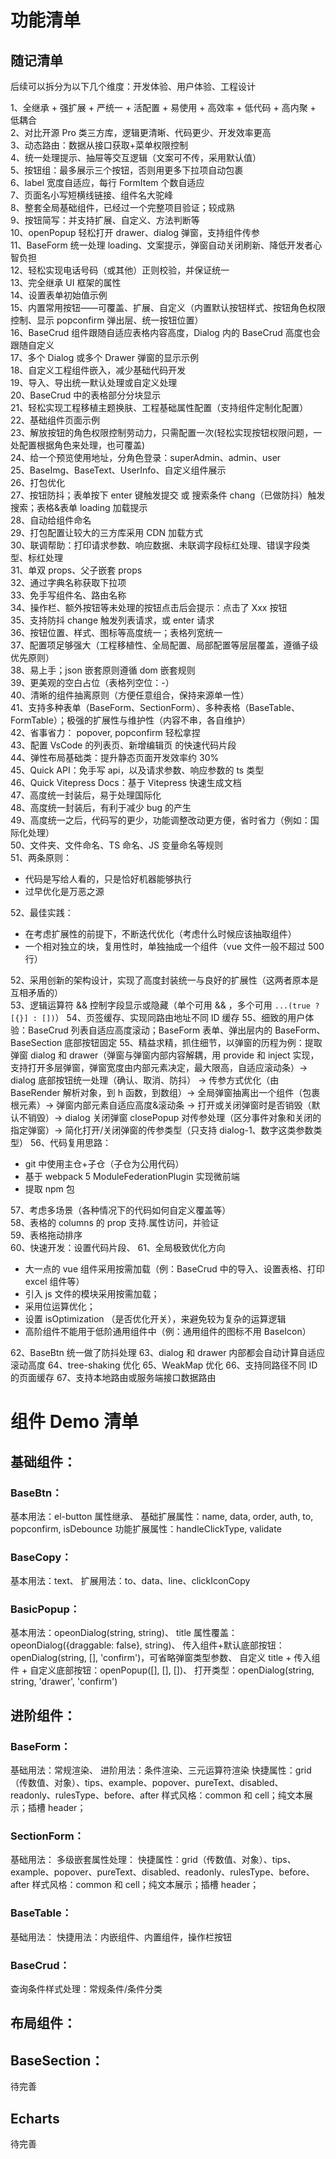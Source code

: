 # 功能清单

## 随记清单

后续可以拆分为以下几个维度：开发体验、用户体验、工程设计

1、全继承 + 强扩展 + 严统一 + 活配置 + 易使用 + 高效率 + 低代码 + 高内聚 + 低耦合  
2、对比开源 Pro 类三方库，逻辑更清晰、代码更少、开发效率更高  
3、动态路由：数据从接口获取+菜单权限控制  
4、统一处理提示、抽屉等交互逻辑（文案可不传，采用默认值）  
5、按钮组：最多展示三个按钮，否则用更多下拉项自动包裹  
6、label 宽度自适应，每行 FormItem 个数自适应  
7、页面名小写短横线链接、组件名大驼峰  
8、整套全局基础组件，已经过一个完整项目验证；较成熟  
9、按钮简写：并支持扩展、自定义、方法判断等  
10、openPopup 轻松打开 drawer、dialog 弹窗，支持组件传参  
11、BaseForm 统一处理 loading、文案提示，弹窗自动关闭刷新、降低开发者心智负担  
12、轻松实现电话号码（或其他）正则校验，并保证统一  
13、完全继承 UI 框架的属性  
14、设置表单初始值示例  
15、内置常用按钮——可覆盖、扩展、自定义（内置默认按钮样式、按钮角色权限控制、显示 popconfirm 弹出层、统一按钮位置）  
16、BaseCrud 组件跟随自适应表格内容高度，Dialog 内的 BaseCrud 高度也会跟随自定义  
17、多个 Dialog 或多个 Drawer 弹窗的显示示例  
18、自定义工程组件嵌入，减少基础代码开发  
19、导入、导出统一默认处理或自定义处理  
20、BaseCrud 中的表格部分分块显示  
21、轻松实现工程移植主题换肤、工程基础属性配置（支持组件定制化配置）  
22、基础组件页面示例  
23、解放按钮的角色权限控制劳动力，只需配置一次(轻松实现按钮权限问题，一处配置根据角色来处理，也可覆盖)  
24、给一个预览使用地址，分角色登录：superAdmin、admin、user  
25、BaseImg、BaseText、UserInfo、自定义组件展示  
26、打包优化  
27、按钮防抖；表单按下 enter 键触发提交 或 搜索条件 chang（已做防抖）触发搜索；表格&表单 loading 加载提示  
28、自动给组件命名  
29、打包配置让较大的三方库采用 CDN 加载方式  
30、联调帮助：打印请求参数、响应数据、未联调字段标红处理、错误字段类型、标红处理  
31、单双 props、父子嵌套 props  
32、通过字典名称获取下拉项  
33、免手写组件名、路由名称  
34、操作栏、额外按钮等未处理的按钮点击后会提示：点击了 Xxx 按钮  
35、支持防抖 change 触发列表请求，或 enter 请求  
36、按钮位置、样式、图标等高度统一；表格列宽统一  
37、配置项足够强大（工程移植性、全局配置、局部配置等层层覆盖，遵循子级优先原则）  
38、易上手；json 嵌套原则遵循 dom 嵌套规则  
39、更美观的空白占位（表格列空位：-）  
40、清晰的组件抽离原则（方便任意组合，保持来源单一性）  
41、支持多种表单（BaseForm、SectionForm）、多种表格（BaseTable、FormTable）；极强的扩展性与维护性（内容不串，各自维护）  
42、省事省力： popover, popconfirm 轻松拿捏  
43、配置 VsCode 的列表页、新增编辑页 的快速代码片段  
44、弹性布局基础类：提升静态页面开发效率约 30%  
45、Quick API：免手写 api，以及请求参数、响应参数的 ts 类型  
46、Quick Vitepress Docs：基于 Vitepress 快速生成文档  
47、高度统一封装后，易于处理国际化  
48、高度统一封装后，有利于减少 bug 的产生  
49、高度统一之后，代码写的更少，功能调整改动更方便，省时省力（例如：国际化处理）  
50、文件夹、文件命名、TS 命名、JS 变量命名等规则  
51、两条原则：

- 代码是写给人看的，只是恰好机器能够执行
- 过早优化是万恶之源

52、最佳实践：

- 在考虑扩展性的前提下，不断迭代优化（考虑什么时候应该抽取组件）
- 一个相对独立的块，复用性时，单独抽成一个组件（vue 文件一般不超过 500 行）

52、采用创新的架构设计，实现了高度封装统一与良好的扩展性（这两者原本是互相矛盾的）  
53、逻辑运算符 && 控制字段显示或隐藏（单个可用 && ，多个可用 `...(true ? [{}] : [])`）
54、页签缓存、实现同路由地址不同 ID 缓存
55、细致的用户体验：BaseCrud 列表自适应高度滚动；BaseForm 表单、弹出层内的 BaseForm、BaseSection 底部按钮固定
55、精益求精，抓住细节，以弹窗的历程为例：提取弹窗 dialog 和 drawer（弹窗与弹窗内部内容解耦，用 provide 和 inject 实现，支持打开多层弹窗，弹窗宽度由内部元素决定，最大限高，自适应滚动条）-> dialog 底部按钮统一处理（确认、取消、防抖） -> 传参方式优化（由 BaseRender 解析对象，到 h 函数，到数组）-> 全局弹窗抽离出一个组件（包裹根元素）-> 弹窗内部元素自适应高度&滚动条 -> 打开或关闭弹窗时是否销毁（默认不销毁）-> dialog 关闭弹窗 closePopup 对传参处理（区分事件对象和关闭的指定弹窗）-> 简化打开/关闭弹窗的传参类型（只支持 dialog-1、数字这类参数类型）
56、代码复用思路：

- git 中使用主仓+子仓（子仓为公用代码）
- 基于 webpack 5 ModuleFederationPlugin 实现微前端
- 提取 npm 包

57、考虑多场景（各种情况下的代码如何自定义覆盖等）  
58、表格的 columns 的 prop 支持.属性访问，并验证  
59、表格拖动排序  
60、快速开发：设置代码片段、
61、全局极致优化方向

- 大一点的 vue 组件采用按需加载（例：BaseCrud 中的导入、设置表格、打印 excel 组件等）
- 引入 js 文件的模块采用按需加载；
- 采用位运算优化；
- 设置 isOptimization （是否优化开关），来避免较为复杂的运算逻辑
- 高阶组件不能用于低阶通用组件中（例：通用组件的图标不用 BaseIcon）

62、BaseBtn 统一做了防抖处理
63、dialog 和 drawer 内部都会自动计算自适应滚动高度
64、tree-shaking 优化
65、WeakMap 优化
66、支持同路径不同 ID 的页面缓存
67、支持本地路由或服务端接口数据路由

# 组件 Demo 清单

## 基础组件：

### BaseBtn：

基本用法：el-button 属性继承、
基础扩展属性：name, data, order, auth, to, popconfirm, isDebounce
功能扩展属性：handleClickType, validate

### BaseCopy：

基本用法：text、
扩展用法：to、data、line、clickIconCopy

### BasicPopup：

基本用法：opeonDialog(string, string)、
title 属性覆盖：opeonDialog({draggable: false}, string)、
传入组件+默认底部按钮：openDialog(string, [], 'confirm')，可省略弹窗类型参数、
自定义 title + 传入组件 + 自定义底部按钮：openPopup([], [], [])、
打开类型：openDialog(string, string, 'drawer', 'confirm')

## 进阶组件：

### BaseForm：

基础用法：常规渲染、
进阶用法：条件渲染、三元运算符渲染
快捷属性：grid（传数值、对象）、tips、example、popover、pureText、disabled、readonly、rulesType、before、after
样式风格：common 和 cell；纯文本展示；插槽 header；

### SectionForm：

基础用法：
多级嵌套属性处理：
快捷属性：grid（传数值、对象）、tips、example、popover、pureText、disabled、readonly、rulesType、before、after
样式风格：common 和 cell；纯文本展示；插槽 header；

### BaseTable：

基础用法：
快捷用法：内嵌组件、内置组件，操作栏按钮

### BaseCrud：

查询条件样式处理：常规条件/条件分类

## 布局组件：

## BaseSection：

待完善

## Echarts

待完善
